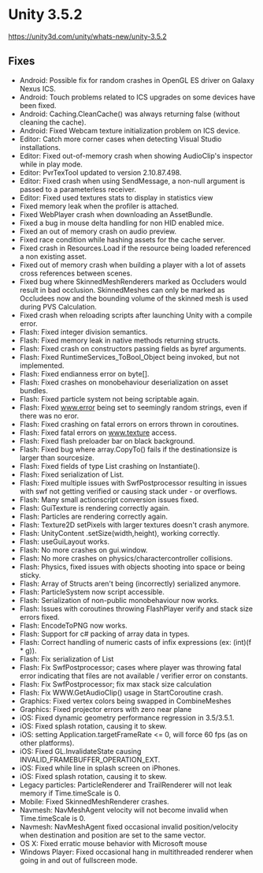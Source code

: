 # Unity 3.5.2

https://unity3d.com/unity/whats-new/unity-3.5.2

## Fixes



*   Android: Possible fix for random crashes in OpenGL ES driver on Galaxy Nexus ICS.
*   Android: Touch problems related to ICS upgrades on some devices have been fixed.
*   Android: Caching.CleanCache() was always returning false (without cleaning the cache).
*   Android: Fixed Webcam texture initialization problem on ICS device.
*   Editor: Catch more corner cases when detecting Visual Studio installations.
*   Editor: Fixed out-of-memory crash when showing AudioClip's inspector while in play mode.
*   Editor: PvrTexTool updated to version 2.10.87.498.
*   Editor: Fixed crash when using SendMessage, a non-null argument is passed to a parameterless receiver.
*   Editor: Fixed used textures stats to display in statistics view
*   Fixed memory leak when the profiler is attached.
*   Fixed WebPlayer crash when downloading an AssetBundle.
*   Fixed a bug in mouse delta handling for non HID enabled mice.
*   Fixed an out of memory crash on audio preview.
*   Fixed race condition while hashing assets for the cache server.
*   Fixed crash in Resources.Load if the resource being loaded referenced a non existing asset.
*   Fixed out of memory crash when building a player with a lot of assets cross references between scenes.
*   Fixed bug where SkinnedMeshRenderers marked as Occluders would result in bad occlusion. SkinnedMeshes can only be marked as Occludees now and the bounding volume of the skinned mesh is used during PVS Calculation.
*   Fixed crash when reloading scripts after launching Unity with a compile error.
*   Flash: Fixed integer division semantics.
*   Flash: Fixed memory leak in native methods returning structs.
*   Flash: Fixed crash on constructors passing fields as byref arguments.
*   Flash: Fixed RuntimeServices\_ToBool\_Object being invoked, but not implemented.
*   Flash: Fixed endianness error on byte\[\].
*   Flash: Fixed crashes on monobehaviour deserialization on asset bundles.
*   Flash: Fixed particle system not being scriptable again.
*   Flash: Fixed www.error being set to seemingly random strings, even if there was no eror.
*   Flash: Fixed crashing on fatal errors on errors thrown in coroutines.
*   Flash: Fixed fatal errors on www.texture access.
*   Flash: Fixed flash preloader bar on black background.
*   Flash: Fixed bug where array.CopyTo() fails if the destinationsize is larger than sourcesize.
*   Flash: Fixed fields of type List crashing on Instantiate().
*   Flash: Fixed serialization of List.
*   Flash: Fixed multiple issues with SwfPostprocessor resulting in issues with swf not getting verified or causing stack under - or overflows.
*   Flash: Many small actionscript conversion issues fixed.
*   Flash: GuiTexture is rendering correctly again.
*   Flash: Particles are rendering correctly again.
*   Flash: Texture2D setPixels with larger textures doesn't crash anymore.
*   Flash: UnityContent .setSize(width,height), working correctly.
*   Flash: useGuiLayout works.
*   Flash: No more crashes on gui.window.
*   Flash: No more crashes on physics/charactercontroller collisions.
*   Flash: Physics, fixed issues with objects shooting into space or being sticky.
*   Flash: Array of Structs aren't being (incorrectly) serialized anymore.
*   Flash: ParticleSystem now script accessible.
*   Flash: Serialization of non-public monobehaviour now works.
*   Flash: Issues with coroutines throwing FlashPlayer verify and stack size errors fixed.
*   Flash: EncodeToPNG now works.
*   Flash: Support for c# packing of array data in types.
*   Flash: Correct handling of numeric casts of infix expressions (ex: (int)(f \* g)).
*   Flash: Fix serialization of List
*   Flash: Fix SwfPostprocessor; cases where player was throwing fatal error indicating that files are not available / verifier error on constants.
*   Flash: Fix SwfPostprocessor; fix max stack size calculation
*   Flash: Fix WWW.GetAudioClip() usage in StartCoroutine crash.
*   Graphics: Fixed vertex colors being swapped in CombineMeshes
*   Graphics: Fixed projector errors with zero near plane
*   iOS: Fixed dynamic geometry performance regression in 3.5/3.5.1.
*   iOS: Fixed splash rotation, causing it to skew.
*   iOS: setting Application.targetFrameRate <= 0, will force 60 fps (as on other platforms).
*   iOS: Fixed GL.InvalidateState causing INVALID\_FRAMEBUFFER\_OPERATION\_EXT.
*   iOS: Fixed while line in splash screen on iPhones.
*   iOS: Fixed splash rotation, causing it to skew.
*   Legacy particles: ParticleRenderer and TrailRenderer will not leak memory if Time.timeScale is 0.
*   Mobile: Fixed SkinnedMeshRenderer crashes.
*   Navmesh: NavMeshAgent velocity will not become invalid when Time.timeScale is 0.
*   Navmesh: NavMeshAgent fixed occasional invalid position/velocity when destination and position are set to the same vector.
*   OS X: Fixed erratic mouse behavior with Microsoft mouse
*   Windows Player: Fixed occasional hang in multithreaded renderer when going in and out of fullscreen mode.